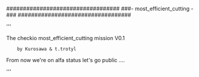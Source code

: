 ##################################
###-  most_efficient_cutting  -###
##################################

'''

The checkio most_efficient_cutting mission V0.1

        by Kurosawa & t.trotyl

From now we're on alfa status let's go public ....

'''
